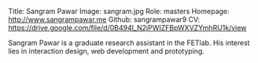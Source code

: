 Title: Sangram Pawar
Image: sangram.jpg
Role: masters
Homepage: http://www.sangrampawar.me
Github: sangrampawar9
CV: https://drive.google.com/file/d/0B494l_N2jPWIZFBpWXVZYmhRU1k/view

Sangram Pawar is a graduate research assistant in the FETlab. His interest lies in interaction design, web development and prototyping.

